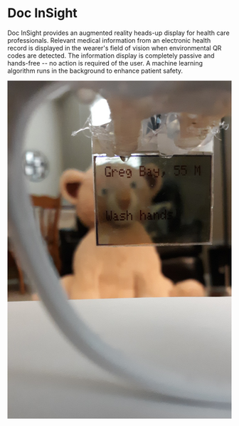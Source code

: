 # Doc InSight

Doc InSight provides an augmented reality heads-up display for health care professionals. Relevant medical information from an electronic health record is displayed in the wearer's field of vision when environmental QR codes are detected. The information display is completely passive and hands-free -- no action is required of the user.  A machine learning algorithm runs in the background to enhance patient safety.

<p align="center">
<img src="https://raw.githubusercontent.com/nickbild/doc_insight_v2/main/media/patient_2_sm_crop.jpg">
</p>
